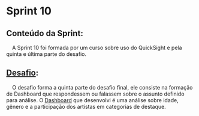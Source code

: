 # Sprint 10
## Conteúdo da Sprint: 
&nbsp;&nbsp;&nbsp; A Sprint 10 foi formada por um curso sobre uso do QuickSight e pela quinta e última parte do desafio.

## [Desafio](https://github.com/rehbeinp/EstagioC_UOL/blob/main/Sprint10/Desafio/README.md):
&nbsp;&nbsp;&nbsp; O desafio forma a quinta parte do desafio final, ele consiste na formação de Dashboard que respondessem ou falassem sobre o assunto definido para análise. O [Dashboard](https://github.com/rehbeinp/EstagioC_UOL/blob/main/Sprint10/Evid%C3%AAncias/Idade%20Genero%20e%20Participa%C3%A7%C3%A3o%20dos%20Artistas%20em%20Filmes%20de%20Fantasia%20Sci-Fi%20e%20Categorias%20de%20Destaque.pdf) que desenvolvi é uma análise sobre idade, gênero e a participação dos artistas em categorias de destaque.